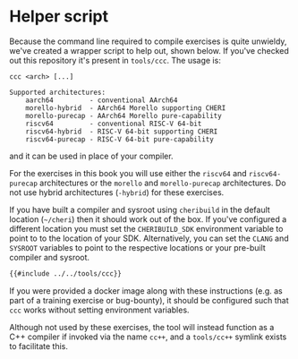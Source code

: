 # Helper script

Because the command line required to compile exercises is quite unwieldy, we've created a wrapper script to help out, shown below.  If you've checked out this repository it's present in `tools/ccc`.  The usage is:
```
ccc <arch> [...]

Supported architectures:
	aarch64         - conventional AArch64
	morello-hybrid  - AArch64 Morello supporting CHERI
	morello-purecap - AArch64 Morello pure-capability
	riscv64         - conventional RISC-V 64-bit
	riscv64-hybrid  - RISC-V 64-bit supporting CHERI
	riscv64-purecap - RISC-V 64-bit pure-capability
```
and it can be used in place of your compiler.

For the exercises in this book you will use either the `riscv64` and `riscv64-purecap` architectures or the `morello` and `morello-purecap` architectures.  Do not use hybrid architectures (`-hybrid`) for these exercises.

If you have built a compiler and sysroot using `cheribuild` in the default location (`~/cheri`) then it should work out of the box.  If you've configured a different location you must set the `CHERIBUILD_SDK` environment variable to point to to the location of your SDK.  Alternatively, you can set the `CLANG` and `SYSROOT` variables to point to the respective locations or your pre-built compiler and sysroot.
```sh
{{#include ../../tools/ccc}}
```

If you were provided a docker image along with these instructions (e.g. as part of a training exercise or bug-bounty), it should be configured such that `ccc` works without setting environment variables.

Although not used by these exercises, the tool will instead function as a C++ compiler if invoked via the name `cc++`, and a `tools/cc++` symlink exists to facilitate this.
